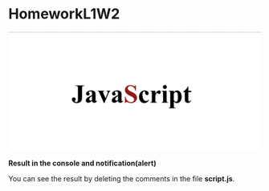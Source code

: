 # HomeworkL1W2

![1](https://github.com/AndriiDev96/HomeworkL1W2/blob/developer/img/1.png)

**Result in the console and notification(alert)**

  You can see the result by deleting the comments in the file **script.js**.
